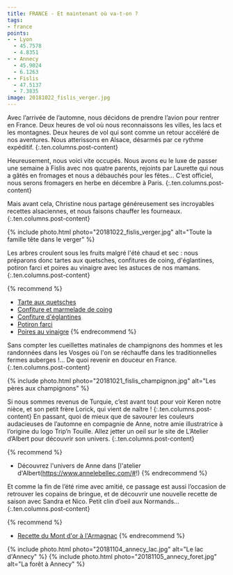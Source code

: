 ```yaml
---
title: FRANCE - Et maintenant où va-t-on ?
tags:
- france
points:
- - Lyon
  - 45.7578
  - 4.8351
- - Annecy
  - 45.9024
  - 6.1263
- - Fislis
  - 47.5137
  - 7.3835
image: 20181022_fislis_verger.jpg
---
```


Avec l’arrivée de l’automne, nous décidons de prendre l’avion pour rentrer en France. Deux heures de vol où nous reconnaissons les villes, les lacs et les montagnes. Deux heures de vol qui sont comme un retour accéléré de nos aventures. Nous atterissons en Alsace, désarmés par ce rythme expéditif.
{:.ten.columns.post-content}
<!--fin extrait-->

Heureusement, nous voici vite occupés. Nous avons eu le luxe de passer une semaine à Fislis avec nos quatre parents, rejoints par Laurette qui nous a gâtés en fromages et nous a débauchés pour les fêtes... C’est officiel, nous serons fromagers en herbe en décembre à Paris.
{:.ten.columns.post-content}

Mais avant cela, Christine nous partage généreusement ses incroyables recettes alsaciennes, et nous faisons chauffer les fourneaux.
{:.ten.columns.post-content}

{% include photo.html photo="20181022_fislis_verger.jpg" alt="Toute la famille tête dans le verger" %}

Les arbres croulent sous les fruits malgré l'été chaud et sec : nous préparons donc tartes aux quetsches, confitures de coing, d'églantines, potiron farci et poires au vinaigre avec les astuces de nos mamans.
{:.ten.columns.post-content}

{% recommend %}
- [Tarte aux quetsches](/recettes/tarte_aux_quetsches)
- [Confiture et marmelade de coing](/recettes/gelee_et_marmelade_de_coing)
- [Confiture d'églantines](/recettes/confiture_de_buttemues)
- [Potiron farci](/recettes/potiron_farci_alsacienne)
- [Poires au vinaigre](/recettes/poires_au_vinaigre)
{% endrecommend %}

Sans compter les cueillettes matinales de champignons des hommes et les randonnées dans les Vosges où l'on se réchauffe dans les traditionnelles fermes auberges !... De quoi revenir en douceur en France.
{:.ten.columns.post-content}

{% include photo.html photo="20181021_fislis_champignon.jpg" alt="Les pères aux champignons" %}

Si nous sommes revenus de Turquie, c’est avant tout pour voir Keren notre nièce, et son petit frère Lorick, qui vient de naître !
{:.ten.columns.post-content}
En passant, quoi de mieux que de savourer les couleurs audacieuses de l’automne en compagnie de Anne, notre amie illustratrice à l’origine du logo Trip’n Touille. Allez jetter un oeil sur le site de L’Atelier d’Albert pour découvrir son univers.
{:.ten.columns.post-content}

{% recommend %}
- Découvrez l'univers de Anne dans [l'atelier d'Albert(https://www.annelebellec.com/#!)
{% endrecommend %}

Et comme la fin de l’été rime avec amitié, ce passage est aussi l’occasion de retrouver les copains de bringue, et de découvrir une nouvelle recette de saison avec Sandra et Nico. Petit clin d’oeil aux Normands...
{:.ten.columns.post-content}

{% recommend %}
- [Recette du Mont d'or à l'Armagnac](/recettes/mont_dor_armagnac)
{% endrecommend %}

{% include photo.html photo="20181104_annecy_lac.jpg" alt="Le lac d'Annecy" %}
{% include photo.html photo="20181105_annecy_foret.jpg" alt="La forêt à Annecy" %}
